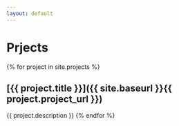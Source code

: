 ```yaml
---
layout: default
---
```

# Prjects

{% for project in site.projects %}
## [{{ project.title }}]({{ site.baseurl }}{{ project.project_url }})
{{ project.description }}
{% endfor %}